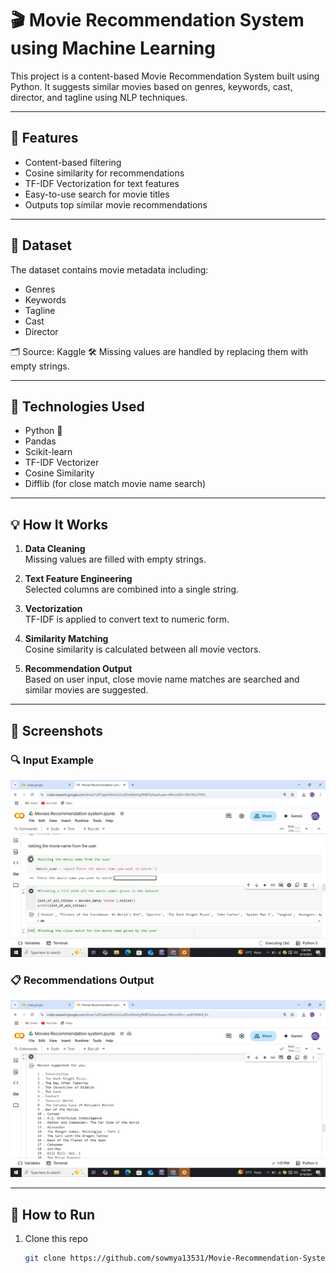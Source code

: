 # 🎬 Movie Recommendation System using Machine Learning

This project is a content-based Movie Recommendation System built using Python. It suggests similar movies based on genres, keywords, cast, director, and tagline using NLP techniques.

---

## 📌 Features
- Content-based filtering
- Cosine similarity for recommendations
- TF-IDF Vectorization for text features
- Easy-to-use search for movie titles
- Outputs top similar movie recommendations

---

## 📁 Dataset
The dataset contains movie metadata including:
- Genres
- Keywords
- Tagline
- Cast
- Director

🗂 Source: Kaggle
🛠 Missing values are handled by replacing them with empty strings.

---

## 🧠 Technologies Used
- Python 🐍
- Pandas
- Scikit-learn
- TF-IDF Vectorizer
- Cosine Similarity
- Difflib (for close match movie name search)

---

## 💡 How It Works

1. **Data Cleaning**  
   Missing values are filled with empty strings.

2. **Text Feature Engineering**  
   Selected columns are combined into a single string.

3. **Vectorization**  
   TF-IDF is applied to convert text to numeric form.

4. **Similarity Matching**  
   Cosine similarity is calculated between all movie vectors.

5. **Recommendation Output**  
   Based on user input, close movie name matches are searched and similar movies are suggested.

---

## 📸 Screenshots
### 🔍 Input Example  
![User Input](https://github.com/sowmya13531/Movie-Recommendation-System-using-Ml-in-python/blob/main/input2.png?raw=true)

### 📋 Recommendations Output  
![Recommendations](https://github.com/sowmya13531/Movie-Recommendation-System-using-Ml-in-python/blob/main/output.png?raw=true)

---

## 🚀 How to Run

1. Clone this repo  
   ```bash
   git clone https://github.com/sowmya13531/Movie-Recommendation-System-using-ML-in-python.git
